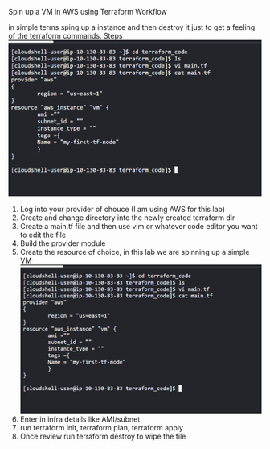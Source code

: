 Spin up a VM in AWS using Terraform Workflow

in simple terms sping up a instance and then destroy it just to get a feeling of the terraform commands.
Steps 
![alt text](Assets/image-1.png)
1. Log into your provider of chouce (I am using AWS for this lab)
2. Create and change directory into the newly created terraform dir
3. Create a main.tf file and then use vim or whatever code editor you want to edit the file
4. Build the provider module 
5. Create the resource of choice, in this lab we are spinning up a simple VM
![alt text](Assets/image-1.png)
6. Enter in infra details like AMI/subnet
7. run terraform init, terraform plan, terraform apply
8. Once review run terraform destroy to wipe the file

